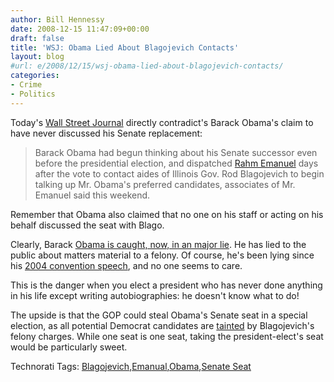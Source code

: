 ```yaml
---
author: Bill Hennessy
date: 2008-12-15 11:47:09+00:00
draft: false
title: 'WSJ: Obama Lied About Blagojevich Contacts'
layout: blog
#url: e/2008/12/15/wsj-obama-lied-about-blagojevich-contacts/
categories:
- Crime
- Politics
---
```


Today's [Wall Street Journal](https://online.wsj.com/article/SB122926660096904673.html) directly contradict's Barack Obama's claim to have never discussed his Senate replacement:

 

>   
> 
> Barack Obama had begun thinking about his Senate successor even before the presidential election, and dispatched [Rahm Emanuel](https://gatewaypundit.blogspot.com/2008/12/pressure-mounts-on-emanuel-to-resign.html) days after the vote to contact aides of Illinois Gov. Rod Blagojevich to begin talking up Mr. Obama's preferred candidates, associates of Mr. Emanuel said this weekend.
> 
> 

 

  

 

Remember that Obama also claimed that no one on his staff or acting on his behalf discussed the seat with Blago.

 

Clearly, Barack [Obama is caught, now, in an major lie](https://hotair.com/archives/2008/12/14/video-new-rnc-ad-hammers-obama-over-blagojevich/). He has lied to the public about matters material to a felony. Of course, he's been lying since his [2004 convention speech](https://www.freerepublic.com/focus/f-news/1189687/posts), and no one seems to care.

 

This is the danger when you elect a president who has never done anything in his life except writing autobiographies: he doesn't know what to do!

 

The upside is that the GOP could steal Obama's Senate seat in a special election, as all potential Democrat candidates are [tainted](https://www.bloomberg.com/apps/news?pid=20601070&sid=awCu8_Lyd8oo&refer=home) by Blagojevich's felony charges. While one seat is one seat, taking the president-elect's seat would be particularly sweet. 

 

Technorati Tags: [Blagojevich](https://technorati.com/tags/Blagojevich),[Emanual](https://technorati.com/tags/Emanual),[Obama](https://technorati.com/tags/Obama),[Senate Seat](https://technorati.com/tags/Senate%20Seat)
